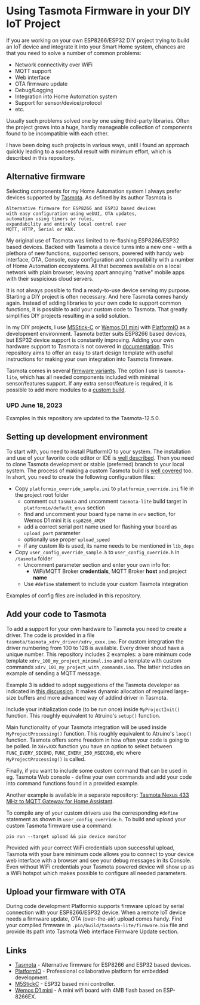 # Using Tasmota Firmware in your DIY IoT Project

If you are working on your own ESP8266/ESP32 DIY project trying to build an IoT device and integrate it into your Smart Home system, chances are that you need to solve a number of common problems:
* Network connectivity over WiFi
* MQTT support
* Web interface
* OTA firmware update
* Debug/Logging
* Integration into Home Automation system
* Support for sensor/device/protocol
* etc.

Usually such problems solved one by one using third-party libraries. Often the project grows into a huge, hardly manageable collection of components found to be incompatible with each other.

I have been doing such projects in various ways, until I found an approach quickly leading to a successful result with minimum effort, which is described in this repository.

## Alternative firmware

Selecting components for my Home Automation system I always prefer devices supported by [Tasmota](https://github.com/arendst/Tasmota). As defined by its author Tasmota is 

```
Alternative firmware for ESP8266 and ESP32 based devices  
with easy configuration using webUI, OTA updates,  
automation using timers or rules,  
expandability and entirely local control over  
MQTT, HTTP, Serial or KNX.
```

My original use of Tasmota was limited to re-flashing ESP8266/ESP32 based devices. Backed with Tasmota a device turns into a new one - with a plethora of new functions, supported sensors, powered with handy web interface, OTA, Console, easy configuration and compatibility with a number of Home Automation ecosystems. All that becomes available on a local network with plain browser, leaving apart annoying "native" mobile apps with their suspicious cloud servers.

It is not always possible to find a ready-to-use device serving my purpose. Starting a DIY project is often necessary. And here Tasmota comes handy again. Instead of adding libraries to your own code to support common functions, it is possible to add your custom code to Tasmota. That greatly simplifies DIY projects resulting in a solid solution.

In my DIY projects, I use [M5Stick-C](https://docs.m5stack.com/en/core/m5stickc) or [Wemos D1 mini](https://www.wemos.cc/en/latest/d1/d1_mini_3.1.0.html) with [PlatformIO](https://platformio.org/) as a development environment. Tasmota better suits ESP8266 based devices, but ESP32 device support is constantly improving. Adding your own hardware support to Tasmota is not covered in [documentation](https://tasmota.github.io/docs). This repository aims to offer an easy to start design template with useful instructions for making your own integration into Tasmota firmware.

Tasmota comes in several [firmware variants](https://tasmota.github.io/docs/Firmware-Builds/#firmware-variants). The option I use is `tasmota-lite`, which has all needed components included with minimal sensor/features support. If any extra sensor/feature is required, it is possible to add more modules to a [custom build](https://tasmota.github.io/docs/Compile-your-build/#customize-your-build).


### UPD June 18, 2023

Examples in this repository are updated to the Tasmota-12.5.0.



## Setting up development environment

To start with, you need to install PlatformIO to your system. The installation and use of your favorite code editor or IDE is [well described](https://tasmota.github.io/docs/Compile-your-build/#compiling-tools). Then you need to clone Tasmota development or stable (preferred) branch to your local system. The process of making a custom Tasmota build is [well covered](https://tasmota.github.io/docs/Compile-your-build/#customize-your-build) too. In short, you need to create the following configuration files:

* Copy `platformio_override_sample.ini` to `platformio_override.ini` file in the project root folder
	- comment out `tasmota` and uncomment `tasmota-lite` build target in `platformio/default_envs` section
	- find and uncomment your board type name in `env` section, for Wemos D1 mini it is `esp8266_4M2M`
	- add a correct serial port name used for flashing your board as `upload_port` parameter
	- optionally use proper `upload_speed`
	- if any custom lib is used, its name needs to be mentioned in `lib_deps`
* Copy `user_config_override_sample.h` to `user_config_override.h` in `/tasmota` folder
	- Uncomment parameter section and enter your own info for:
		- WiFi/MQTT Broker **credentials**, MQTT Broker **host** and project **name**
	- Use `#define` statement to include your custom Tasmota integration

Examples of config files are included in this repository.


## Add your code to Tasmota

To add a support for your own hardware to Tasmota you need to create a driver. The code is provided in a file `tasmota/tasmota_xdrv_driver/xdrv_xxxx.ino`. For custom integration the driver numbering from 100 to 128 is available. Every driver shoud have a unique number. This repository includes 2 examples: a bare minimum code template `xdrv_100_my_project_minimal.ino`
and a template with custom commands `xdrv_101_my_project_with_commands.ino`. The latter includes an example of sending a MQTT message.

Example 3 is added to adopt suggestions of the Tasmota developer as indicated in [this discussion](https://github.com/arendst/Tasmota/discussions/14205). It makes dynamic allocation of required large-size buffers and more advanced way of addind driver in Tasmota.

Include your initialization code (to be run once) inside `MyProjectInit()` function. This roughly equivalent to Atruino's `setup()` function.

Main functionality of your Tasmota integration will be used inside `MyProjectProcessing()` function. This roughly equivalent to Atruino's `loop()` function. Tasmota offers some freedom in how often your code is going to be polled. In `XdrvXXX` function you have an option to select between `FUNC_EVERY_SECOND`, `FUNC_EVERY_250_MSECOND`, etc where `MyProjectProcessing()` is called.

Finally, if you want to include some custom command that can be used in eg. Tasmota Web console - define your own commands and add your code into command functions found in a provided example.

Another example is available in a separate repository: [Tasmota Nexus 433 MHz to MQTT Gateway for Home Assistant](https://github.com/phpcoder/tasmota-nexus-mqtt).

To compile any of your custom drivers use the corresponding `#define` statement as shown in `user_config_override.h`. To build and upload your custom Tasmota firmware use a command:

```
pio run --target upload && pio device monitor
```

Provided with your correct WiFi credentials upon successful upload, Tasmota with your bare minimum code allows you to connect to your device web interface with a browser and see your debug messages in its Console. Even without WiFi credentials your Tasmota powered device will show up as a WiFi hotspot which makes possible to configure all needed parameters.

## Upload your firmware with OTA

During code development Platformio supports firmware upload by serial connection with your ESP8266/ESP32 device. When a remote IoT device needs a firmware update, OTA (over-the-air) upload comes handy. Find your compiled firmware in `.pio/build/tasmota-lite/firmware.bin` file and provide its path into Tasmota Web interface Firmware Update section.


## Links

* [Tasmota](https://github.com/arendst/Tasmota) - Alternative firmware for ESP8266 and ESP32 based devices.
* [PlatformIO](https://platformio.org/) - Professional collaborative platform for embedded development.
* [M5StickC](https://docs.m5stack.com/en/core/m5stickc) - ESP32 based mini controller.
* [Wemos D1 mini](https://www.wemos.cc/en/latest/d1/d1_mini_3.1.0.html) - A mini wifi board with 4MB flash based on ESP-8266EX.
